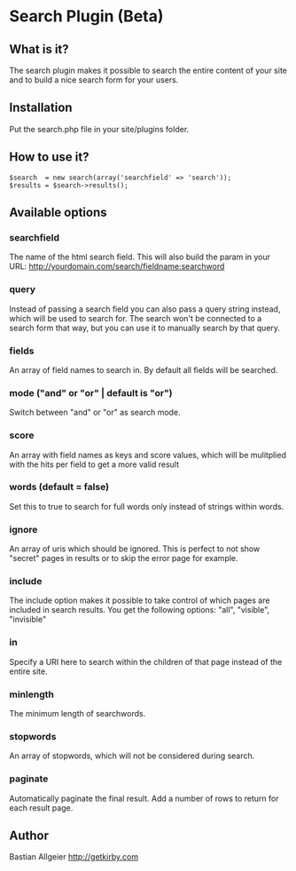 # Search Plugin (Beta)

## What is it?

The search plugin makes it possible to search the entire content of your site and to build a nice search form for your users.

## Installation 

Put the search.php file in your site/plugins folder. 

## How to use it?

    $search  = new search(array('searchfield' => 'search'));
    $results = $search->results();

## Available options

### searchfield

The name of the html search field. This will also build the param in your URL: 
http://yourdomain.com/search/fieldname:searchword

### query

Instead of passing a search field you can also pass a query string instead, which will be used to search for. The search won't be connected to a search form that way, but you can use it to manually search by that query. 

### fields

An array of field names to search in. By default all fields will be searched.

### mode ("and" or "or" | default is "or")

Switch between "and" or "or" as search mode. 

### score

An array with field names as keys and score values, which will be mulitplied with the hits per field to get a more valid result

### words (default = false)

Set this to true to search for full words only instead of strings within words.

### ignore

An array of uris which should be ignored. This is perfect to not show "secret" pages in results or to skip the error page for example.

### include

The include option makes it possible to take control of which pages are included in search results. You get the following options: "all", "visible", "invisible"

### in

Specify a URI here to search within the children of that page instead of the entire site.

### minlength

The minimum length of searchwords.

### stopwords

An array of stopwords, which will not be considered during search.

### paginate

Automatically paginate the final result. Add a number of rows to return for each result page. 
	    
## Author
Bastian Allgeier
<http://getkirby.com>